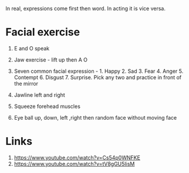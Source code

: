 In real, expressions come first then word. In acting it is vice versa.

# Facial exercise

1. E and O speak
    
2. Jaw exercise - lift up then A O
    
3. Seven common facial expression - 1. Happy 2. Sad 3. Fear 4. Anger 5. Contempt 6. Disgust 7. Surprise. Pick any two and practice in front of the mirror
    
4. Jawline left and right
    
5. Squeeze forehead muscles
    
6. Eye ball up, down, left ,right then random face without moving face


# Links
1. https://www.youtube.com/watch?v=Cs54p0WNFKE
2. https://www.youtube.com/watch?v=tV8gGU5IisM